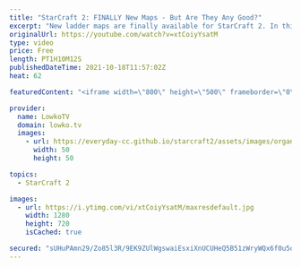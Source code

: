 ```yaml
---
title: "StarCraft 2: FINALLY New Maps - But Are They Any Good?"
excerpt: "New ladder maps are finally available for StarCraft 2. In this video I give my initial impressions on Berlingrad LE, Curious Minds LE, Glittering Ashes LE, Hardwire LE and Pride of Altaris LE.  Support my work on Patreon: http://www.patreon.com/lowkotv Become a YouTube member: https://lowko.tv/join"
originalUrl: https://youtube.com/watch?v=xtCoiyYsatM
type: video
price: Free
length: PT1H10M12S
publishedDateTime: 2021-10-18T11:57:02Z
heat: 62

featuredContent: "<iframe width=\"800\" height=\"500\" frameborder=\"0\" src=\"https://www.youtube.com/embed/xtCoiyYsatM\" allow=\"accelerometer; autoplay; encrypted-media; gyroscope; picture-in-picture\" allowfullscreen></iframe>"

provider:
  name: LowkoTV
  domain: lowko.tv
  images:
    - url: https://everyday-cc.github.io/starcraft2/assets/images/organizations/lowko.tv-50x50.jpg
      width: 50
      height: 50

topics:
  - StarCraft 2

images:
  - url: https://i.ytimg.com/vi/xtCoiyYsatM/maxresdefault.jpg
    width: 1280
    height: 720
    isCached: true

secured: "sUHuPAmn29/Zo85l3R/9EK9ZUlWgswaiEsxiXnUCUHeQ5B51zWryWQx6f0u5oalzZNujFOySITLqbsivUXjYOsLSzNI2qvtW0JlG+wZW+X1Dr5WFo+KItSNZBc25sH8vKw9112YICTwIIyRCz5tKw+X3MAAnsHIDc6QzG2gF93+a/L71FBEGVRR5xehPZwu8sbSkBuJVpBIDYebl35oWVlBsQWmicvXwAsqqjap+WhN4ouwZT7hja9TK2+h/kimEaw7do+Nq6JSOWh4bBm26gaIouc3qJD/cD/KTG6HZ2Aj2XRC5e/PZH9bABBdgmNXK6WfX7iV2UZLPGoMOSNHSLGneroCpfAMw7forxclhqyzdCDG7dyFqhWQsTMo+CkbF7/7JmGxuxx5aLzACj3T2WD+fRgQxAi9IIbBf73bwffE=;VPIYV1NUFRqucNQ2rDsHXw=="
---
```


